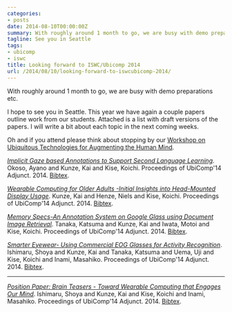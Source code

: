 ```yaml
---
categories:
- posts
date: 2014-08-10T00:00:00Z
summary: With roughly around 1 month to go, we are busy with demo preparations etc.
tagline: See you in Seattle
tags:
- ubicomp
- iswc
title: Looking forward to ISWC/Ubicomp 2014
url: /2014/08/10/looking-forward-to-iswcubicomp-2014/
---
```


<p class="lead">With roughly around 1 month to go, 
we are busy with demo preparations etc.
</p>

I hope to see you in Seattle. This year we have
again a couple papers outline work from our students.
Attached is a list with draft versions of the papers.
I will write a bit about each topic in the next coming
weeks.

Oh and if you attend please think about stopping
by our [Workshop on Ubiquitous Technologies for Augmenting the Human Mind](http://recall-fet.eu/wahm2014/).

[_Implicit Gaze based Annotations to Support Second Language Learning_](/papers/okoso2014implicit.pdf). Okoso, Ayano and Kunze, Kai and Kise, Koichi. Proceedings of UbiComp'14 Adjunct. 2014. [Bibtex](papers/bib/okoso2014implicit.bib). 


[_Wearable Computing for Older Adults -Initial Insights into Head-Mounted Display Usage_](/papers/kunze2014wearable.pdf). Kunze, Kai and Henze, Niels and Kise, Koichi. Proceedings of UbiComp'14 Adjunct. 2014. [Bibtex](papers/bib/kunze2014wearable.bib). 


[_Memory Specs-An Annotation System on Google Glass using Document Image Retrieval_](/papers/tanaka2014memory.pdf). Tanaka, Katsuma and Kunze, Kai and Iwata, Motoi and Kise, Koichi. Proceedings of UbiComp'14 Adjunct. 2014. [Bibtex](papers/bib/tanaka2014memory.bib). 


[_Smarter Eyewear- Using Commercial EOG Glasses for Activity Recognition_](/papers/ishimaru2014smarter.pdf). Ishimaru, Shoya and Kunze, Kai and Tanaka, Katsuma and Uema, Uji and Kise, Koichi and Inami, Masahiko. Proceedings of UbiComp'14 Adjunct. 2014. [Bibtex](papers/bib/ishimaru2014smarter.bib). 

***
[_Position Paper: Brain Teasers - Toward Wearable Computing that Engages Our Mind_](/papers/ishimaru2014brain.pdf). Ishimaru, Shoya and Kunze, Kai and Kise, Koichi and Inami, Masahiko. Proceedings of UbiComp'14 Adjunct. 2014. [Bibtex](papers/bib/ishimaru2014brain.bib). 

